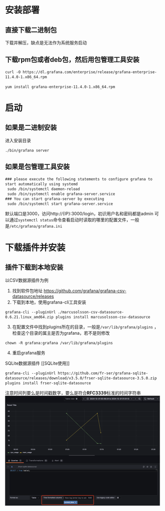 # 安装部署
## 直接下载二进制包
下载并解压，缺点是无法作为系统服务启动
## 下载rpm包或者deb包，然后用包管理工具安装
```shell
curl -O https://dl.grafana.com/enterprise/release/grafana-enterprise-11.4.0-1.x86_64.rpm

yum install grafana-enterprise-11.4.0-1.x86_64.rpm
```
# 启动
## 如果是二进制安装
进入安装目录
```shell
./bin/grafana server
```
## 如果是包管理工具安装
```shell
### please execute the following statements to configure grafana to start automatically using systemd
 sudo /bin/systemctl daemon-reload
 sudo /bin/systemctl enable grafana-server.service
### You can start grafana-server by executing
 sudo /bin/systemctl start grafana-server.service
```
默认端口是3000，访问http://{IP}:3000/login，初识用户名和密码都是admin
可以通过`systemctl status`命令查看启动时读取的哪里的配置文件，一般是`/etc/grafana/grafana.ini`
# 下载插件并安装
## 插件下载到本地安装
以CSV数据源插件为例
1. 找到软件包地址 https://github.com/grafana/grafana-csv-datasource/releases
2. 下载到本地，使用grafana-cli工具安装
```shell
grafana-cli --pluginUrl ./marcusolsson-csv-datasource-0.6.21.linux_amd64.zip plugins install marcusolsson-csv-datasource
```
3. 在配置文件中找到plugins所在的目录，一般是`/var/lib/grafana/plugins` ，检查这个目录的属主是否为grafana，若不是则修改
```shell
chown -R grafana:grafana /var/lib/grafana/plugins
```
4. 重启grafana服务

SQLite数据源插件
[[SQLite使用]]
```shell
grafana-cli --pluginUrl https://github.com/fr-ser/grafana-sqlite-datasource/releases/download/v3.5.0/frser-sqlite-datasource-3.5.0.zip plugins install frser-sqlite-datasource
```
注意时间列要么是时间戳数字，要么是符合**RFC3339**标准的时间字符串
![图片](attachments/Pasted_image_20241231013732.png)